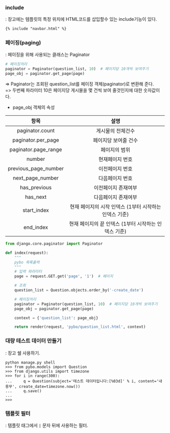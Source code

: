 ### include
: 장고에는 템플릿의 특정 위치에 HTML코드를 삽입할수 있는 include기능이 있다.
``` html
{% include "navbar.html" %}
```

### 페이징(paging)
: 페이징을 위해 사용되는 클래스는 Paginator
``` py
# 페이징처리
paginator = Paginator(question_list, 10)  # 페이지당 10개씩 보여주기
page_obj = paginator.get_page(page)
```
=> Paginator는 조회된 question_list를 페이징 객체(paginator)로 변환해 준다.\
=> 두번째 파라미터 10은 페이지당 게시물을 몇 건씩 보여 줄것인지에 대한 숫자값이다.
- page_obj 객체의 속성

|         항목         |                          설명                          |
|:--------------------:|:------------------------------------------------------:|
|    paginator.count   |                    게시물의 전체건수                   |
|  paginator.per_page  |                  페이지당 보여줄 건수                  |
| paginator.page_range |                      페이지의 범위                     |
|        number        |                     현재페이지 번호                    |
| previous_page_number |                     이전페이지 번호                    |
|   next_page_number   |                     다음페이지 번호                    |
|     has_previous     |                   이전페이지 존재여부                  |
|       has_next       |                   다음페이지 존재여부                  |
|      start_index     | 현재 페이지의 시작 인덱스 (1부터 시작하는 인덱스 기준) |
|       end_index      |  현재 페이지의 끝 인덱스 (1부터 시작하는 인덱스 기준)  |
``` py
from django.core.paginator import Paginator

def index(request):
    """
    pybo 목록출력
    """
    # 입력 파라미터
    page = request.GET.get('page', '1')  # 페이지

    # 조회
    question_list = Question.objects.order_by('-create_date')

    # 페이징처리
    paginator = Paginator(question_list, 10)  # 페이지당 10개씩 보여주기
    page_obj = paginator.get_page(page)

    context = {'question_list': page_obj}

    return render(request, 'pybo/question_list.html', context)
```

### 대량 테스트 데이터 만들기
: 장고 쉘 사용하기.
```
python manage.py shell
>>> from pybo.models import Question
>>> from django.utils import timezone
>>> for i in range(300):
...     q = Question(subject='테스트 데이터입니다:[%03d]' % i, content='내용무', create_date=timezone.now())
...     q.save()
...
>>>  
```

### 템플릿 필터
: 템플릿 태그에서 ```|``` 문자 뒤에 사용하는 필터.